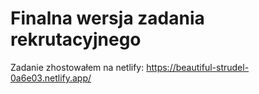 # Finalna wersja zadania rekrutacyjnego
Zadanie zhostowałem na netlify: https://beautiful-strudel-0a6e03.netlify.app/


